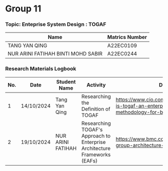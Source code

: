 # Group 11 
### Topic: Enteprise System Design : TOGAF
| Name | Matrics Number | 
|-----------------|-----------------|
| TANG YAN QING | A22EC0109  | 
| NUR ARINI FATIHAH BINTI MOHD SABIR  | A22EC0244    | 

### Research Materials Logbook
| No. | Date | Student Name | Activity | Details |
| --- | --- | --- | --- | --- |
| 1 | 14/10/2024 | Tang Yan Qing | Researching the Definition of TOGAF | https://www.cio.com/article/228328/what-is-togaf-an-enterprise-architecture-methodology-for-business.html |
| 2 | 19/10/2024 | NUR ARINI FATIHAH | Researching TOGAF's Approach to Enterprise Architecture Frameworks (EAFs)| https://www.bmc.com/blogs/togaf-open-group-architecture-framework/ |

